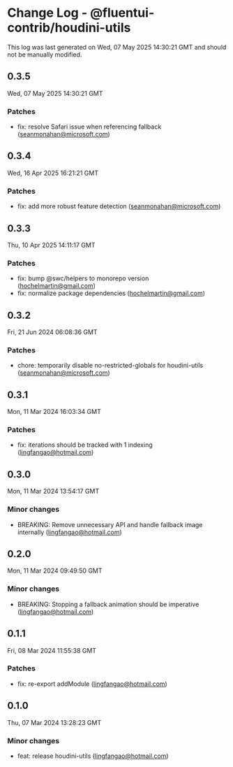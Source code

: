 # Change Log - @fluentui-contrib/houdini-utils

This log was last generated on Wed, 07 May 2025 14:30:21 GMT and should not be manually modified.

<!-- Start content -->

## 0.3.5

Wed, 07 May 2025 14:30:21 GMT

### Patches

- fix: resolve Safari issue when referencing fallback (seanmonahan@microsoft.com)

## 0.3.4

Wed, 16 Apr 2025 16:21:21 GMT

### Patches

- fix: add more robust feature detection (seanmonahan@microsoft.com)

## 0.3.3

Thu, 10 Apr 2025 14:11:17 GMT

### Patches

- fix: bump @swc/helpers to monorepo version (hochelmartin@gmail.com)
- fix: normalize package dependencies (hochelmartin@gmail.com)

## 0.3.2

Fri, 21 Jun 2024 06:08:36 GMT

### Patches

- chore: temporarily disable no-restricted-globals for houdini-utils (seanmonahan@microsoft.com)

## 0.3.1

Mon, 11 Mar 2024 16:03:34 GMT

### Patches

- fix: iterations should be tracked with 1 indexing (lingfangao@hotmail.com)

## 0.3.0

Mon, 11 Mar 2024 13:54:17 GMT

### Minor changes

- BREAKING: Remove unnecessary API and handle fallback image internally (lingfangao@hotmail.com)

## 0.2.0

Mon, 11 Mar 2024 09:49:50 GMT

### Minor changes

- BREAKING: Stopping a fallback animation should be imperative (lingfangao@hotmail.com)

## 0.1.1

Fri, 08 Mar 2024 11:55:38 GMT

### Patches

- fix: re-export addModule (lingfangao@hotmail.com)

## 0.1.0

Thu, 07 Mar 2024 13:28:23 GMT

### Minor changes

- feat: release houdini-utils (lingfangao@hotmail.com)
